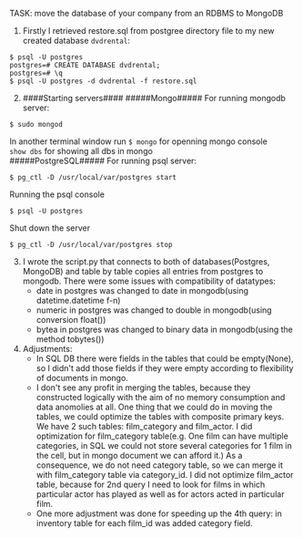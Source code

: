 TASK: move the database of your company from an RDBMS to MongoDB

1. Firstly I retrieved restore.sql from postgree directory file to my new created database `dvdrental`:
```console
$ psql -U postgres
postgres=# CREATE DATABASE dvdrental;
postgres=# \q
$ psql -U postgres -d dvdrental -f restore.sql
```
2. ####Starting servers####
#####Mongo#####
For running mongodb server:
```console
$ sudo mongod
```
In another terminal window run ```$ mongo``` for openning mongo console\
```show dbs``` for showing all dbs in mongo\
#####PostgreSQL#####
For running psql server:
```console
$ pg_ctl -D /usr/local/var/postgres start
```
Running the psql console
```console
$ psql -U postgres
```
Shut down the server
```console
$ pg_ctl -D /usr/local/var/postgres stop
```
3. I wrote the script.py that connects to both of databases(Postgres, MongoDB) and table by table copies all entries from postgres to mongodb. There were some issues with compatibility of datatypes:
    * date in postgres was changed to date in mongodb(using datetime.datetime f-n)
    * numeric in postgres was changed to double in mongodb(using conversion float())
    * bytea in postgres was changed to binary data in mongodb(using the method tobytes())
4. Adjustments:
   * In SQL DB there were fields in the tables that could be empty(None), so I didn't add those fields if they were empty according to flexibility of documents in mongo.
   * I don't see any profit in merging the tables, because they constructed logically with the aim of no memory consumption and data anomolies at all. One thing that we could do in moving the tables, we could optimize the tables with composite primary keys. We have 2 such tables: film_category and film_actor. I did optimization for film_category table(e.g. One film can have multiple categories, in SQL we could not store several categories for 1 film in the cell, but in mongo document we can afford it.) As a consequence, we do not need category table, so we can merge it with film_category table via category_id. I did not optimize film_actor table, because for 2nd query I need to look for films in which particular actor has played as well as for actors acted in particular film.
   * One more adjustment was done for speeding up the 4th query: in inventory table for each film_id was added category field.
